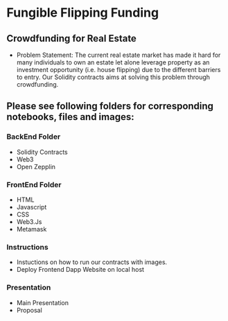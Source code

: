 # Fungible Flipping Funding
## Crowdfunding for Real Estate
* Problem Statement: The current real estate market has made it hard for many individuals to own an estate let alone leverage property as an investment opportunity (i.e. house flipping) due to the different barriers to entry. Our Solidity contracts aims at solving this problem through crowdfunding.

## Please see following folders for corresponding notebooks, files and images:
### BackEnd Folder
* Solidity Contracts
* Web3
* Open Zepplin

### FrontEnd Folder
* HTML
* Javascript
* CSS
* Web3.Js
* Metamask

### Instructions
* Instuctions on how to run our contracts with images.
* Deploy Frontend Dapp Website on local host

### Presentation
* Main Presentation
* Proposal


